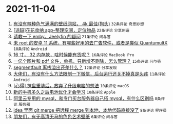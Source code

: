 # 2021-11-04

1. [有没有辣种色气满满的壁纸网站， 4k 最佳(狗头)](https://www.v2ex.com/t/812914) `32条评论` `奇思妙想`
1. [[送码]花花收纳 app-整理空间，定位物品](https://www.v2ex.com/t/812919) `22条评论` `分享创造`
1. [请教一下 emby、Jeelyfin 的疑问](https://www.v2ex.com/t/812899) `21条评论` `问与答`
1. [未 root 的安卓 11 系统，有哪些好用的去广告软件，或者是类似 QuantumultX](https://www.v2ex.com/t/812939) `18条评论` `Android`
1. [16 寸， 32 内存款，啥时候能有货呢？](https://www.v2ex.com/t/812920) `16条评论` `MacBook Pro`
1. [一亿个图片和 pdf 文件，单机，只新增不删除，怎么管理？](https://www.v2ex.com/t/812900) `15条评论` `问与答`
1. [segmentfault 离栈溢出还差什么？](https://www.v2ex.com/t/812924) `12条评论` `分享发现`
1. [大佬们，有没有什么方法限制一下微信，后台运行还关不掉真是头疼](https://www.v2ex.com/t/812918) `11条评论` `Android`
1. [[心得] 抹盘重装后，放弃了升级电脑的想法](https://www.v2ex.com/t/812933) `10条评论` `macOS`
1. [新的手机多久之后电池优化才会学习](https://www.v2ex.com/t/812911) `10条评论` `Apple`
1. [阿里云专用的 mysql，和专门买台服务器自己搭 mysql，有什么区别吗](https://www.v2ex.com/t/812925) `8条评论` `服务器`
1. [idea 里面 git merge 把远程 merge 到本地，本地代码直接没了](https://www.v2ex.com/t/812904) `8条评论` `程序员`
1. [朋友们，有无高清无马的色色艺术壁纸](https://www.v2ex.com/t/812929) `6条评论` `问与答`
